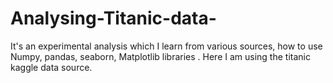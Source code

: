 # Analysing-Titanic-data-
It's an experimental analysis which I learn from various sources, how to use Numpy, pandas, seaborn, Matplotlib libraries . Here I am using the titanic kaggle data source.
